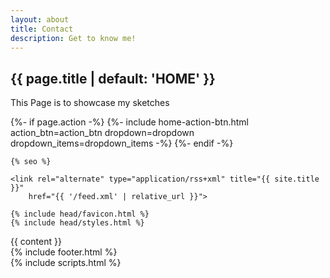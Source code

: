 ```yaml
---
layout: about
title: Contact
description: Get to know me!
---
```



<head>
<div class="home-page">
  <!-- home page header -->
  <section class="home-page-header">
    <div class="container text-center">
      <h1 class="animated fadeInDownBig">{{ page.title | default: 'HOME' }}</h1>
      <p> This Page is to showcase my sketches </p>
      {%- if page.action -%}
        {%- include home-action-btn.html action_btn=action_btn dropdown=dropdown dropdown_items=dropdown_items -%}
      {%- endif -%}
</head>
    </div>
  </section>
<body>
    <meta charset="utf-8">
    <meta http-equiv="X-UA-Compatible" content="IE=edge">
    <meta name="viewport" content="width=device-width, initial-scale=1">

    {% seo %}

    <link rel="alternate" type="application/rss+xml" title="{{ site.title }}"
        href="{{ '/feed.xml' | relative_url }}">

    {% include head/favicon.html %}
    {% include head/styles.html %}

  <!-- page container -->
  <div class="page-container">
    <!-- page header -->
    <!-- page content -->
    <main class="page-content" role="main">
      {{ content }}
    </main>
    <!-- page footer -->
    {% include footer.html %}
  </div>
  {% include scripts.html %}
</body>

